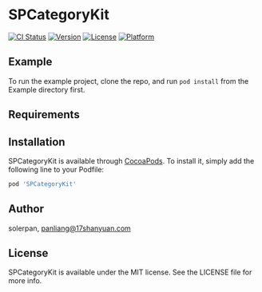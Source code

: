 # SPCategoryKit

[![CI Status](https://img.shields.io/travis/solerpan/SPCategoryKit.svg?style=flat)](https://travis-ci.org/solerpan/SPCategoryKit)
[![Version](https://img.shields.io/cocoapods/v/SPCategoryKit.svg?style=flat)](https://cocoapods.org/pods/SPCategoryKit)
[![License](https://img.shields.io/cocoapods/l/SPCategoryKit.svg?style=flat)](https://cocoapods.org/pods/SPCategoryKit)
[![Platform](https://img.shields.io/cocoapods/p/SPCategoryKit.svg?style=flat)](https://cocoapods.org/pods/SPCategoryKit)

## Example

To run the example project, clone the repo, and run `pod install` from the Example directory first.

## Requirements

## Installation

SPCategoryKit is available through [CocoaPods](https://cocoapods.org). To install
it, simply add the following line to your Podfile:

```ruby
pod 'SPCategoryKit'
```

## Author

solerpan, panliang@17shanyuan.com

## License

SPCategoryKit is available under the MIT license. See the LICENSE file for more info.
